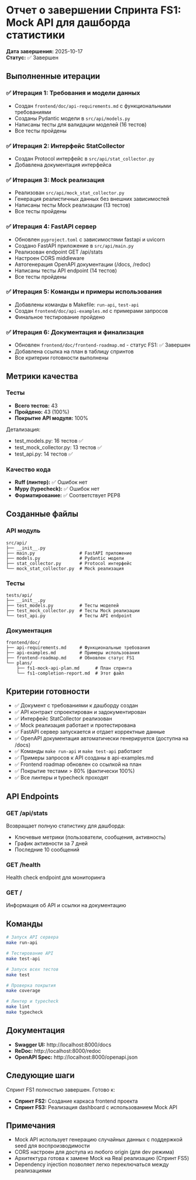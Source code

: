 # Отчет о завершении Спринта FS1: Mock API для дашборда статистики

**Дата завершения:** 2025-10-17  
**Статус:** ✅ Завершен

## Выполненные итерации

### ✅ Итерация 1: Требования и модели данных
- Создан `frontend/doc/api-requirements.md` с функциональными требованиями
- Созданы Pydantic модели в `src/api/models.py`
- Написаны тесты для валидации моделей (16 тестов)
- Все тесты пройдены

### ✅ Итерация 2: Интерфейс StatCollector
- Создан Protocol интерфейс в `src/api/stat_collector.py`
- Добавлена документация интерфейса

### ✅ Итерация 3: Mock реализация
- Реализован `src/api/mock_stat_collector.py`
- Генерация реалистичных данных без внешних зависимостей
- Написаны тесты Mock реализации (13 тестов)
- Все тесты пройдены

### ✅ Итерация 4: FastAPI сервер
- Обновлен `pyproject.toml` с зависимостями fastapi и uvicorn
- Создано FastAPI приложение в `src/api/main.py`
- Реализован endpoint GET /api/stats
- Настроен CORS middleware
- Автогенерация OpenAPI документации (/docs, /redoc)
- Написаны тесты API endpoint (14 тестов)
- Все тесты пройдены

### ✅ Итерация 5: Команды и примеры использования
- Добавлены команды в Makefile: `run-api`, `test-api`
- Создан `frontend/doc/api-examples.md` с примерами запросов
- Финальное тестирование пройдено

### ✅ Итерация 6: Документация и финализация
- Обновлен `frontend/doc/frontend-roadmap.md` - статус FS1: ✅ Завершен
- Добавлена ссылка на план в таблицу спринтов
- Все критерии готовности выполнены

## Метрики качества

### Тесты
- **Всего тестов:** 43
- **Пройдено:** 43 (100%)
- **Покрытие API модуля:** 100%

Детализация:
- test_models.py: 16 тестов ✅
- test_mock_collector.py: 13 тестов ✅
- test_api.py: 14 тестов ✅

### Качество кода
- **Ruff (линтер):** ✅ Ошибок нет
- **Mypy (typecheck):** ✅ Ошибок нет
- **Форматирование:** ✅ Соответствует PEP8

## Созданные файлы

### API модуль
```
src/api/
├── __init__.py
├── main.py                 # FastAPI приложение
├── models.py               # Pydantic модели
├── stat_collector.py       # Protocol интерфейс
└── mock_stat_collector.py  # Mock реализация
```

### Тесты
```
tests/api/
├── __init__.py
├── test_models.py          # Тесты моделей
├── test_mock_collector.py  # Тесты Mock реализации
└── test_api.py             # Тесты API endpoint
```

### Документация
```
frontend/doc/
├── api-requirements.md     # Функциональные требования
├── api-examples.md         # Примеры использования
├── frontend-roadmap.md     # Обновлен статус FS1
└── plans/
    ├── fs1-mock-api-plan.md      # План спринта
    └── fs1-completion-report.md  # Этот файл
```

## Критерии готовности

- ✅ Документ с требованиями к дашборду создан
- ✅ API контракт спроектирован и задокументирован
- ✅ Интерфейс StatCollector реализован
- ✅ Mock реализация работает и протестирована
- ✅ FastAPI сервер запускается и отдает корректные данные
- ✅ OpenAPI документация автоматически генерируется (доступна на /docs)
- ✅ Команды `make run-api` и `make test-api` работают
- ✅ Примеры запросов к API созданы в api-examples.md
- ✅ Frontend roadmap обновлен со ссылкой на план
- ✅ Покрытие тестами > 80% (фактически 100%)
- ✅ Все линтеры и typecheck проходят

## API Endpoints

### GET /api/stats
Возвращает полную статистику для дашборда:
- Ключевые метрики (пользователи, сообщения, активность)
- График активности за 7 дней
- Последние 10 сообщений

### GET /health
Health check endpoint для мониторинга

### GET /
Информация об API и ссылки на документацию

## Команды

```bash
# Запуск API сервера
make run-api

# Тестирование API
make test-api

# Запуск всех тестов
make test

# Проверка покрытия
make coverage

# Линтер и typecheck
make lint
make typecheck
```

## Документация

- **Swagger UI:** http://localhost:8000/docs
- **ReDoc:** http://localhost:8000/redoc
- **OpenAPI Spec:** http://localhost:8000/openapi.json

## Следующие шаги

Спринт FS1 полностью завершен. Готово к:
- **Спринт FS2:** Создание каркаса frontend проекта
- **Спринт FS3:** Реализация dashboard с использованием Mock API

## Примечания

- Mock API использует генерацию случайных данных с поддержкой seed для воспроизводимости
- CORS настроен для доступа из любого origin (для dev режима)
- Архитектура готова к замене Mock на Real реализацию (Спринт FS5)
- Dependency injection позволяет легко переключаться между реализациями

